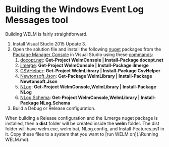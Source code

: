 # Building the Windows Event Log Messages tool

Building WELM is fairly straightforward.

1. Install Visual Studio 2015 Update 3.
1. Open the solution file and install the following [nuget](https://www.nuget.org/) packages from the [Package Manager Console](https://docs.nuget.org/docs/start-here/using-the-package-manager-console) in Visual Studio using these [commands](https://docs.nuget.org/consume/package-manager-console-powershell-reference):
    1. [docopt.net](https://www.nuget.org/packages/docopt.net/): **Get-Project WelmConsole | Install-Package docopt.net**
    1. [ilmerge](https://www.nuget.org/packages/ilmerge/): **Get-Project WelmConsole | Install-Package ilmerge**
    1. [CSVHelper](https://www.nuget.org/packages/CsvHelper/): **Get-Project WelmLibrary | Install-Package CsvHelper**
    1. [Newtonsoft.Json](https://www.nuget.org/packages/Newtonsoft.Json/): **Get-Package WelmLibrary | Install-Package Newtonsoft.Json**
    1. [NLog](https://www.nuget.org/packages/NLog/): **Get-Project WelmConsole,WelmLibrary | Install-Package NLog**
    1. [NLog.Schema](https://www.nuget.org/packages/NLog.Schema/): **Get-Project WelmConsole,WelmLibrary | Install-Package NLog.Schema**
1. Build a Debug or Release configuration.

When building a Release configuration and the ILmerge nuget package is installed, then a **dist** folder will be created inside the **welm** folder. The dist folder will have welm.exe, welm.bat, NLog.config, and Install-Features.ps1 in it. Copy these files to a system that you want to [run WELM on](.\Running WELM.md).
